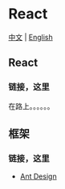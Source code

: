 # React

[中文](./react.md) | [English](./react-en.md)


## React 


### 链接，这里

在路上。。。。。。

## 框架

### 链接，这里

  - [Ant Design](https://ant.design/index-cn)

